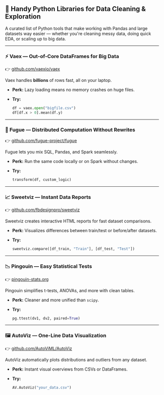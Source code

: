 ## 🧰 Handy Python Libraries for Data Cleaning & Exploration

A curated list of Python tools that make working with Pandas and large datasets way easier — whether you're cleaning messy data, doing quick EDA, or scaling up to big data.

---

### ⚡ Vaex — Out-of-Core DataFrames for Big Data

👉 [github.com/vaexio/vaex](https://www.github.com/vaexio/vaex)

Vaex handles **billions** of rows fast, all on your laptop.

* **Perk:** Lazy loading means no memory crashes on huge files.
* **Try:**

  ```python
  df = vaex.open("bigfile.csv")
  df[df.x > 0].mean(df.y)
  ```

---

### 🔗 Fugue — Distributed Computation Without Rewrites

👉 [github.com/fugue-project/fugue](http://github.com/fugue-project/fugue)

Fugue lets you mix SQL, Pandas, and Spark seamlessly.

* **Perk:** Run the same code locally or on Spark without changes.
* **Try:**

  ```python
  transform(df, custom_logic)
  ```

---

### 📈 Sweetviz — Instant Data Reports

👉 [github.com/fbdesignpro/sweetviz](https://github.com/fbdesignpro/sweetviz)

Sweetviz creates interactive HTML reports for fast dataset comparisons.

* **Perk:** Visualizes differences between train/test or before/after datasets.
* **Try:**

  ```python
  sweetviz.compare([df_train, "Train"], [df_test, "Test"])
  ```

---

### 📉 Pingouin — Easy Statistical Tests

👉 [pingouin-stats.org](https://pingouin-stats.org/index.html)

Pingouin simplifies t-tests, ANOVAs, and more with clean tables.

* **Perk:** Cleaner and more unified than `scipy`.
* **Try:**

  ```python
  pg.ttest(dv1, dv2, paired=True)
  ```

---

### 🖼️ AutoViz — One-Line Data Visualization

👉 [github.com/AutoViML/AutoViz](https://github.com/AutoViML/AutoViz)

AutoViz automatically plots distributions and outliers from any dataset.

* **Perk:** Instant visual overviews from CSVs or DataFrames.
* **Try:**

  ```python
  AV.AutoViz("your_data.csv")
  ```

<br>
